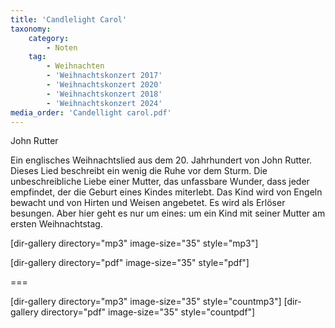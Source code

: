 ```yaml
---
title: 'Candlelight Carol'
taxonomy:
    category:
        - Noten
    tag:
        - Weihnachten
        - 'Weihnachtskonzert 2017'
        - 'Weihnachtskonzert 2020'
        - 'Weihnachtskonzert 2018'
        - 'Weihnachtskonzert 2024'
media_order: 'Candellight carol.pdf'
---
```


John Rutter

Ein englisches Weihnachtslied aus dem 20. Jahrhundert von John Rutter.
Dieses Lied beschreibt ein wenig die Ruhe vor dem Sturm.
Die unbeschreibliche Liebe einer Mutter, das unfassbare Wunder, dass jeder empfindet, der die Geburt eines Kindes miterlebt.
Das Kind wird von Engeln bewacht und von Hirten und Weisen angebetet. Es wird als Erlöser besungen.
Aber hier geht es nur um eines: um ein Kind mit seiner Mutter am ersten Weihnachtstag.


[dir-gallery directory="mp3" image-size="35" style="mp3"]

[dir-gallery directory="pdf" image-size="35" style="pdf"]

===

[dir-gallery directory="mp3" image-size="35" style="countmp3"]
[dir-gallery directory="pdf" image-size="35" style="countpdf"]